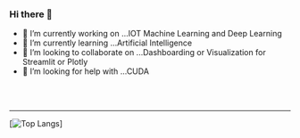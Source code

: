 ### Hi there 👋

- 🔭 I’m currently working on ...IOT Machine Learning and Deep Learning
- 🌱 I’m currently learning ...Artificial Intelligence
- 👯 I’m looking to collaborate on ...Dashboarding or Visualization for Streamlit or Plotly
- 🤔 I’m looking for help with ...CUDA

<br />
<br />

---


[![Top Langs](https://github-readme-stats.vercel.app/api/top-langs/?username=dnlsyfq)]
